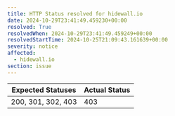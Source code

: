 ```yaml
---
title: HTTP Status resolved for hidewall.io
date: 2024-10-29T23:41:49.459230+00:00
resolved: True
resolvedWhen: 2024-10-29T23:41:49.459249+00:00
resolvedStartTime: 2024-10-25T21:09:43.161639+00:00
severity: notice
affected:
  - hidewall.io
section: issue
---
```


| Expected Statuses | Actual Status  |
|-------------------|----------------|
| 200, 301, 302, 403 | 403 |
